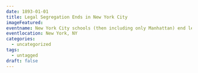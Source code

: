 ```yaml
---
date: 1893-01-01
title: Legal Segregation Ends in New York City
imageFeatured: 
eventname: New York City schools (then including only Manhattan) end legal segregation of schools by race, although state law allows it. 
eventlocation: New York, NY
categories:
  - uncategorized
tags:
  - untagged
draft: false
---
```




